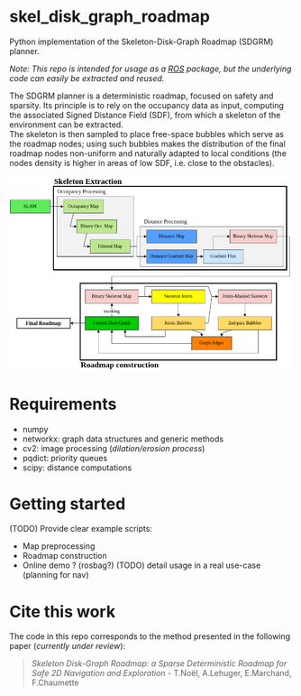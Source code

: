# skel_disk_graph_roadmap
Python implementation of the Skeleton-Disk-Graph Roadmap (SDGRM) planner.

*Note: This repo is intended for usage as a [ROS](https://wiki.ros.org/) package, but the underlying code can easily be extracted and reused.*

The SDGRM planner is a deterministic roadmap, focused on safety and sparsity. Its principle is to rely on the occupancy data as input, computing the associated Signed Distance Field (SDF), from which a skeleton of the environment can be extracted.\
The skeleton is then sampled to place free-space bubbles which serve as the roadmap nodes; using such bubbles makes the distribution of the final roadmap nodes non-uniform and naturally adapted to local conditions (the nodes density is higher in areas of low SDF, i.e. close to the obstacles).

![Overview of the method](figures/diagram_overview.png)

# Requirements
- numpy
- networkx: graph data structures and generic methods
- cv2: image processing (*dilation/erosion process*)
- pqdict: priority queues 
- scipy: distance computations

# Getting started
(TODO) Provide clear example scripts:
- Map preprocessing
- Roadmap construction
- Online demo ? (rosbag?)
(TODO) detail usage in a real use-case (planning for nav)

# Cite this work
The code in this repo corresponds to the method presented in the following paper (*currently under review*):
> *Skeleton Disk-Graph Roadmap: a Sparse Deterministic Roadmap for Safe 2D Navigation and Exploration* - T.Noël, A.Lehuger, E.Marchand, F.Chaumette
